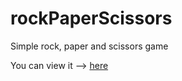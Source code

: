 # rockPaperScissors
Simple rock, paper and scissors game

You can view it --> [here](https://mariandangit.github.io/rockPaperScissors/)
